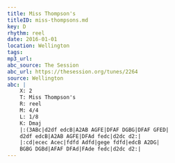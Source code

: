 ```yaml
---
title: Miss Thompson's
titleID: miss-thompsons.md
key: D
rhythm: reel
date: 2016-01-01
location: Wellington
tags:
mp3_url:
abc_source: The Session
abc_url: https://thesession.org/tunes/2264
source: Wellington
abc: |
    X: 2
    T: Miss Thompson's
    R: reel
    M: 4/4
    L: 1/8
    K: Dmaj
    |:(3ABc|d2df edcB|A2AB AGFE|DFAF DGBG|DFAF GFED|
    d2df edcB|A2AB AGFE|DFAd fedc|d2dc d2:|
    |:cd|ecec Acec|fdfd Adfd|gege fdfd|edcB A2DG|
    BGBG DGBd|AFAF DFAd|FAde fedc|d2dc d2:|
---
```

